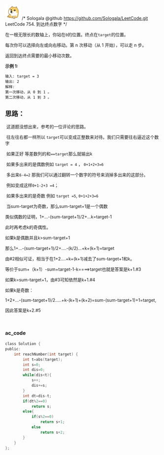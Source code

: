 ![](https://github.com/Sologala/SomeThings/blob/master/face.jpg?raw=true)
/*
    Sologala   @github    https://github.com/Sologala/LeetCode.git
    LeetCode   754. 到达终点数字
*/

在一根无限长的数轴上，你站在`0`的位置。终点在`target`的位置。

每次你可以选择向左或向右移动。第 n 次移动（从 1 开始），可以走 n 步。

返回到达终点需要的最小移动次数。

**示例 1:**

```
输入: target = 3
输出: 2
解释:
第一次移动，从 0 到 1 。
第二次移动，从 1 到 3 。
```

## **思路：**

​	这道题没想出来，参考的一位评论的思路。	

​	往左往右都一样所以 `target`可以变成正整数来对待。我们只需要往右逼近这个数字

​	如果正好 等差数列的和`==target`那么就输出k

​	如果多出来的是偶数例如 `target = 4` ， `0+1+2+3=6`

​	多出来`6-4=2` 那我们可以通过翻转一个数字的符号来消掉多出来的这部分。

​	例如变成这样`0+1-2+3 =4`；

​	如果多出来的是奇数 例如 `target =5`, `0+1+2+3=6`

​	当sum-target为奇数，那么sum-target+1是一个偶数

类似偶数的证明，1+...-(sum-target+1)/2+...k=target-1

此时再考虑k的奇偶性。

如果k是偶数并且k>sum-target+1

那么1+...-(sum-target+1)/2+....-(k/2)...+k+(k+1)=target

由#2相似可证，相当于在1+2....+k+(k+1)减去了sum-target+1和k。

等价于sum+（k+1）-sum+target-1-k====>target也就是答案是k+1.#3

如果k=sum-target+1，由#3可知依然是k+1.#4

如果k是奇数：

1+2+...-(sum-target+1)/2.....+k-(k+1)+(k+2)=sum-(sum-target+1)+1=target,

因此答案是k+2.#5

​	

### **ac_code**
```c
class Solution {
public:
    int reachNumber(int target) {
        int t=abs(target);
        int s=0;
        int dis=0;
        while(dis<t){
            s++;
            dis+=s;
        }
        int dt=dis-t;
        if(dt%2==0)
            return s;
        else{
            if(s%2==0)
                return s+1;
            else
                return s+2;
        }
    }
};
```